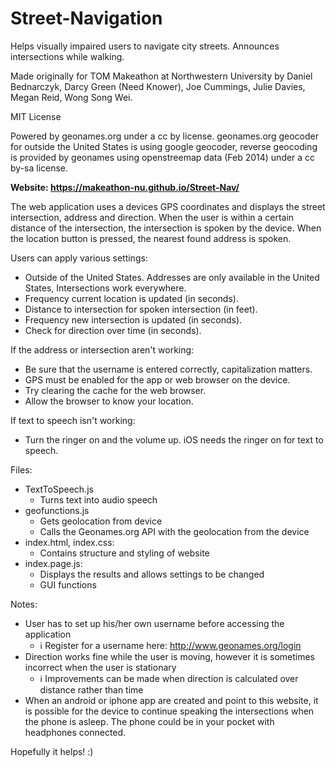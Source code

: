 # Street-Navigation

Helps visually impaired users to navigate city streets. Announces intersections while walking.

Made originally for TOM Makeathon at Northwestern University by Daniel Bednarczyk, Darcy Green (Need Knower), Joe Cummings, Julie Davies, Megan Reid, Wong Song Wei.

MIT License

Powered by geonames.org under a cc by license.
geonames.org geocoder for outside the United States is using google geocoder, reverse geocoding is provided by geonames using openstreemap data (Feb 2014) under a cc by-sa license.

**Website: https://makeathon-nu.github.io/Street-Nav/**

The web application uses a devices GPS coordinates and displays the street intersection, address and direction.  When the user is within a certain distance of the intersection, the intersection is spoken by the device.  When the location button is pressed, the nearest found address is spoken.

Users can apply various settings: 
* Outside of the United States.  Addresses are only available in the United States, Intersections work everywhere.
* Frequency current location is updated (in seconds).
* Distance to intersection for spoken intersection (in feet).
*	Frequency new intersection is updated (in seconds).
*	Check for direction over time (in seconds).

If the address or intersection aren't working:
*  Be sure that the username is entered correctly, capitalization matters.
*  GPS must be enabled for the app or web browser on the device.
*  Try clearing the cache for the web browser.
*  Allow the browser to know your location.

If text to speech isn't working:
 *  Turn the ringer on and the volume up. iOS needs the ringer on for text to speech.

Files: 
* TextToSpeech.js
  * Turns text into audio speech
* geofunctions.js
  *	Gets geolocation from device
  *	Calls the Geonames.org API with the geolocation from the device
* index.html, index.css:
  * Contains structure and styling of website 
* index.page.js:
  * Displays the results and allows settings to be changed 
  * GUI functions

Notes:
* User has to set up his/her own username before accessing the application
  * ℹ	Register for a username here: http://www.geonames.org/login
* Direction works fine while the user is moving, however it is sometimes incorrect when the user is stationary 
  * ℹ	Improvements can be made when direction is calculated over distance rather than time
* When an android or iphone app are created and point to this website, it is possible for the device to continue speaking the intersections when the phone is asleep.  The phone could be in your pocket with headphones connected.

Hopefully it helps! :) 


